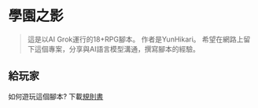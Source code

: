 # 學園之影
>這是以AI Grok運行的18+RPG腳本。
作者是YunHikari。
希望在網路上留下這個專案，分享與AI語言模型溝通，撰寫腳本的經驗。

## 給玩家
如何遊玩這個腳本?
下載[規則書](https://github.com/mp678922/AI_RPG/releases/tag/%E8%A6%8F%E5%89%87%E6%9B%B8) 

